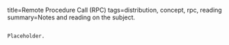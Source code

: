 title=Remote Procedure Call (RPC)
tags=distribution, concept, rpc, reading
summary=Notes and reading on the subject.
~~~~~~

Placeholder.

